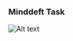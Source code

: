 ### Minddeft Task

![Alt text](https://drive.google.com/drive/u/0/folders/1u7DQKtKQ2PSs8BzicAO9hy2DGf_gdk-f "a title")
